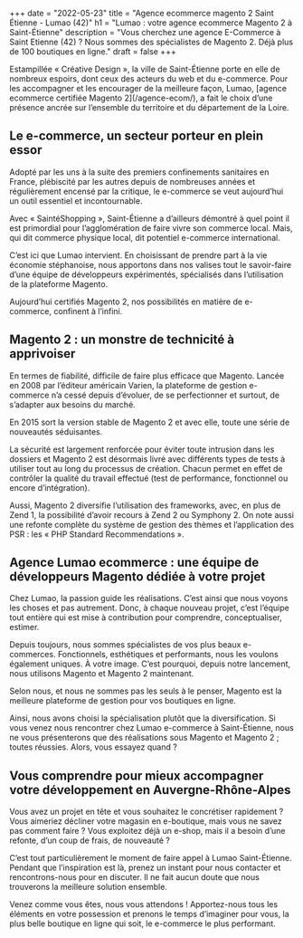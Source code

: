 +++
date = "2022-05-23"
title = "Agence ecommerce magento 2 Saint Étienne  - Lumao (42)"
h1 = "Lumao : votre agence ecommerce Magento 2 à Saint-Étienne"
description = "Vous cherchez une agence E-Commerce à Saint Etienne (42) ? Nous sommes des spécialistes de Magento 2. Déjà plus de 100 boutiques en ligne."
draft = false
+++

<p>Estampillée « Créative Design », la ville de Saint-Étienne porte en elle de nombreux espoirs, dont ceux des acteurs du web et du e-commerce. Pour les accompagner et les encourager de la meilleure façon, Lumao, [agence ecommerce certifiée Magento 2](/agence-ecom/), a fait le choix d’une présence ancrée sur l’ensemble du territoire et du département de la Loire.</p>
<h2>Le e-commerce, un secteur porteur en plein essor</h2>
<p>Adopté par les uns à la suite des premiers confinements sanitaires en France, plébiscité par les autres depuis de nombreuses années et régulièrement encensé par la critique, le e-commerce se veut aujourd’hui un outil essentiel et incontournable.</p>
<p>Avec « SaintéShopping », Saint-Étienne a d’ailleurs démontré à quel point il est primordial pour l’agglomération de faire vivre son commerce local. Mais, qui dit commerce physique local, dit potentiel e-commerce international.</p>
<p>C’est ici que Lumao intervient. En choisissant de prendre part à la vie économie stéphanoise, nous apportons dans nos valises tout le savoir-faire d’une équipe de développeurs expérimentés, spécialisés dans l’utilisation de la plateforme Magento.</p>
<p>Aujourd’hui certifiés Magento 2, nos possibilités en matière de e-commerce, confinent à l’infini.</p>
<h2>Magento 2 : un monstre de technicité à apprivoiser</h2>
<p>En termes de fiabilité, difficile de faire plus efficace que Magento. Lancée en 2008 par l’éditeur américain Varien, la plateforme de gestion e-commerce n’a cessé depuis d’évoluer, de se perfectionner et surtout, de s’adapter aux besoins du marché.</p>
<p>En 2015 sort la version stable de Magento 2 et avec elle, toute une série de nouveautés séduisantes.</p>
<p>La sécurité est largement renforcée pour éviter toute intrusion dans les dossiers et Magento 2 est désormais livré avec différents types de tests à utiliser tout au long du processus de création. Chacun permet en effet de contrôler la qualité du travail effectué (test de performance, fonctionnel ou encore d’intégration).</p>
<p>Aussi, Magento 2 diversifie l’utilisation des frameworks, avec, en plus de Zend 1, la possibilité d’avoir recours à Zend 2 ou Symphony 2. On note aussi une refonte complète du système de gestion des thèmes et l’application des PSR : les « PHP Standard Recommendations ».</p>
<h2>Agence Lumao ecommerce : une équipe de développeurs Magento dédiée à votre projet</h2>
<p>Chez Lumao, la passion guide les réalisations. C’est ainsi que nous voyons les choses et pas autrement. Donc, à chaque nouveau projet, c’est l’équipe tout entière qui est mise à contribution pour comprendre, conceptualiser, estimer.</p>
<p>Depuis toujours, nous sommes spécialistes de vos plus beaux e-commerces. Fonctionnels, esthétiques et performants, nous les voulons également uniques. À votre image. C’est pourquoi, depuis notre lancement, nous utilisons Magento et Magento 2 maintenant.</p>
<p>Selon nous, et nous ne sommes pas les seuls à le penser, Magento est la meilleure plateforme de gestion pour vos boutiques en ligne.</p>
<p>Ainsi, nous avons choisi la spécialisation plutôt que la diversification. Si vous venez nous rencontrer chez Lumao e-commerce à Saint-Étienne, nous ne vous présenterons que des réalisations sous Magento et Magento 2 ; toutes réussies. Alors, vous essayez quand ?</p>
<h2>Vous comprendre pour mieux accompagner votre développement en Auvergne-Rhône-Alpes</h2>
<p>Vous avez un projet en tête et vous souhaitez le concrétiser rapidement ? Vous aimeriez décliner votre magasin en e-boutique, mais vous ne savez pas comment faire ? Vous exploitez déjà un e-shop, mais il a besoin d’une refonte, d’un coup de frais, de nouveauté ?</p>
<p>C’est tout particulièrement le moment de faire appel à Lumao Saint-Étienne. Pendant que l’inspiration est là, prenez un instant pour nous contacter et rencontrons-nous pour en discuter. Il ne fait aucun doute que nous trouverons la meilleure solution ensemble.</p>
<p>Venez comme vous êtes, nous vous attendons ! Apportez-nous tous les éléments en votre possession et prenons le temps d’imaginer pour vous, la plus belle boutique en ligne qui soit, le e-commerce le plus performant.</p>